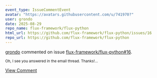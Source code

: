 ```yaml
---
event_type: IssueCommentEvent
avatar: "https://avatars.githubusercontent.com/u/741970?"
user: grondo
date: 2025-08-29
repo_name: flux-framework/flux-python
html_url: https://github.com/flux-framework/flux-python/issues/16
repo_url: https://github.com/flux-framework/flux-python
---
```


<a href='https://github.com/grondo' target='_blank'>grondo</a> commented on issue <a href='https://github.com/flux-framework/flux-python/issues/16' target='_blank'>flux-framework/flux-python#16</a>.

<small>Oh, I see you answered in the email thread. Thanks!...</small>

<a href='https://github.com/flux-framework/flux-python/issues/16' target='_blank'>View Comment</a>